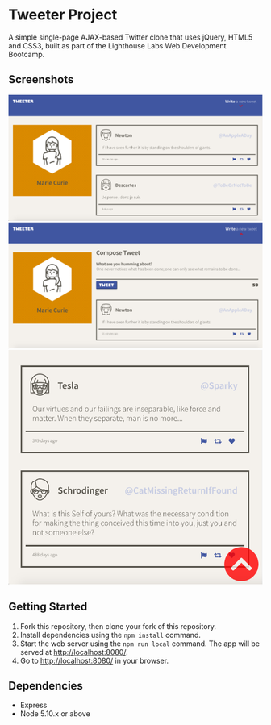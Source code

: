 # Tweeter Project

A simple single-page AJAX-based Twitter clone that uses jQuery, HTML5 and CSS3, built as part of the Lighthouse Labs Web Development Bootcamp.

## Screenshots
!["Screenshot of tweeter feed"](https://raw.githubusercontent.com/seanssullivan/tweeter/master/docs/tweeter-main.png)
!["Screenshot of tweet compose box"](https://raw.githubusercontent.com/seanssullivan/tweeter/master/docs/compose-tweet.png)
!["screenshot of home button](https://raw.githubusercontent.com/seanssullivan/tweeter/master/docs/return-home.png)

## Getting Started

1. Fork this repository, then clone your fork of this repository.
2. Install dependencies using the `npm install` command.
3. Start the web server using the `npm run local` command. The app will be served at <http://localhost:8080/>.
4. Go to <http://localhost:8080/> in your browser.

## Dependencies

- Express
- Node 5.10.x or above
